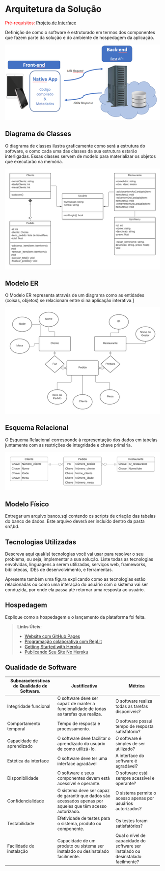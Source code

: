 # Arquitetura da Solução

<span style="color:red">Pré-requisitos: <a href="3-Projeto de Interface.md"> Projeto de Interface</a></span>

Definição de como o software é estruturado em termos dos componentes que fazem parte da solução e do ambiente de hospedagem da aplicação.

![Arquitetura da Solução](img/02-mob-arch.png)

## Diagrama de Classes

O diagrama de classes ilustra graficamente como será a estrutura do software, e como cada uma das classes da sua estrutura estarão interligadas. Essas classes servem de modelo para materializar os objetos que executarão na memória.

![Diagrama de Classes](img/diagramadeclasses.png)

## Modelo ER

O Modelo ER representa através de um diagrama como as entidades (coisas, objetos) se relacionam entre si na aplicação interativa.]

![Modelo ER](img/modeloer.png)

## Esquema Relacional

O Esquema Relacional corresponde à representação dos dados em tabelas juntamente com as restrições de integridade e chave primária.
 
![Esquema Relacional](img/esquemarelacional.png)

## Modelo Físico

Entregar um arquivo banco.sql contendo os scripts de criação das tabelas do banco de dados. Este arquivo deverá ser incluído dentro da pasta src\bd.

## Tecnologias Utilizadas

Descreva aqui qual(is) tecnologias você vai usar para resolver o seu problema, ou seja, implementar a sua solução. Liste todas as tecnologias envolvidas, linguagens a serem utilizadas, serviços web, frameworks, bibliotecas, IDEs de desenvolvimento, e ferramentas.

Apresente também uma figura explicando como as tecnologias estão relacionadas ou como uma interação do usuário com o sistema vai ser conduzida, por onde ela passa até retornar uma resposta ao usuário.

## Hospedagem

Explique como a hospedagem e o lançamento da plataforma foi feita.

> **Links Úteis**:
>
> - [Website com GitHub Pages](https://pages.github.com/)
> - [Programação colaborativa com Repl.it](https://repl.it/)
> - [Getting Started with Heroku](https://devcenter.heroku.com/start)
> - [Publicando Seu Site No Heroku](http://pythonclub.com.br/publicando-seu-hello-world-no-heroku.html)

## Qualidade de Software

| **Subcaracterísticas de Qualidade de Software.** | **Justificativa**                                                                                          | **Métrica**                                                                      |
| ------------------------------------------------ | ---------------------------------------------------------------------------------------------------------- | -------------------------------------------------------------------------------- |
| Integridade funcional                            | O software deve ser capaz de manter a funcionalidade de todas as tarefas que realiza.                      | O software realiza todas as tarefas disponíveis?                                 |
| Comportamento temporal                           | Tempo de resposta e processamento.                                                                         | O software possui tempo de resposta satisfatório?                                |
| Capacidade de aprendizado                        | O software deve facilitar o aprendizado do usuário de como utilizá-lo.                                     | O software é simples de ser utilizado?                                           |
| Estética da interface                            | O software deve ter uma interface agradável                                                                | A interface do software é agradável?                                             |
| Disponibilidade                                  | O software e seus componentes devem está acessível e operante.                                            | O software está sempre acessível e operante?                                     |
| Confidencialidade                                | O sistema deve ser capaz de garantir que dados são acessados apenas por aqueles que têm acesso autorizado. | O sistema permite o acesso apenas por usuários autorizados?                      |
| Testabilidade                                    | Efetividade de testes para o sistema, produto ou componente.                                               | Os testes foram satisfatórios?                                                   |
| Facilidade de instalação                         | Capacidade de um produto ou sistema ser instalado ou desinstalado facilmente.                              | Qual o nível de capacidade do software ser instalado ou desinstalado facilmente? |
